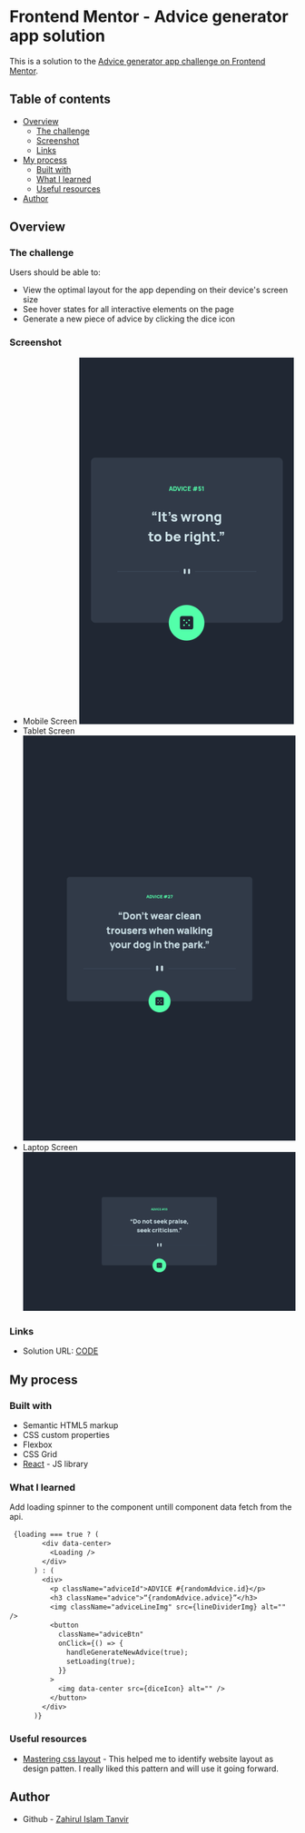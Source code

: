 # Frontend Mentor - Advice generator app solution

This is a solution to the [Advice generator app challenge on Frontend Mentor](https://www.frontendmentor.io/challenges/advice-generator-app-QdUG-13db).

## Table of contents

- [Overview](#overview)
  - [The challenge](#the-challenge)
  - [Screenshot](#screenshot)
  - [Links](#links)
- [My process](#my-process)
  - [Built with](#built-with)
  - [What I learned](#what-i-learned)
  - [Useful resources](#useful-resources)
- [Author](#author)

## Overview

### The challenge

Users should be able to:

- View the optimal layout for the app depending on their device's screen size
- See hover states for all interactive elements on the page
- Generate a new piece of advice by clicking the dice icon

### Screenshot

- Mobile Screen
  ![Mobile](screenshot/mobileScreenShoot.png)
- Tablet Screen
  ![Tablet](screenshot/tablet.png)
- Laptop Screen
  ![laptop](screenshot/laptop.png)

### Links

- Solution URL: [CODE](https://github.com/ZTanvir/frontend-mentor-advice-generator)

## My process

### Built with

- Semantic HTML5 markup
- CSS custom properties
- Flexbox
- CSS Grid
- [React](https://reactjs.org/) - JS library

### What I learned

Add loading spinner to the component untill component data fetch from the api.

```react
 {loading === true ? (
        <div data-center>
          <Loading />
        </div>
      ) : (
        <div>
          <p className="adviceId">ADVICE #{randomAdvice.id}</p>
          <h3 className="advice">“{randomAdvice.advice}”</h3>
          <img className="adviceLineImg" src={lineDividerImg} alt="" />
          <button
            className="adviceBtn"
            onClick={() => {
              handleGenerateNewAdvice(true);
              setLoading(true);
            }}
          >
            <img data-center src={diceIcon} alt="" />
          </button>
        </div>
      )}
```

### Useful resources

- [Mastering css layout](https://www.newline.co/courses/mastering-css-layout) - This helped me to identify website layout as design patten. I really liked this pattern and will use it going forward.

## Author

- Github - [Zahirul Islam Tanvir](https://github.com/ZTanvir)
